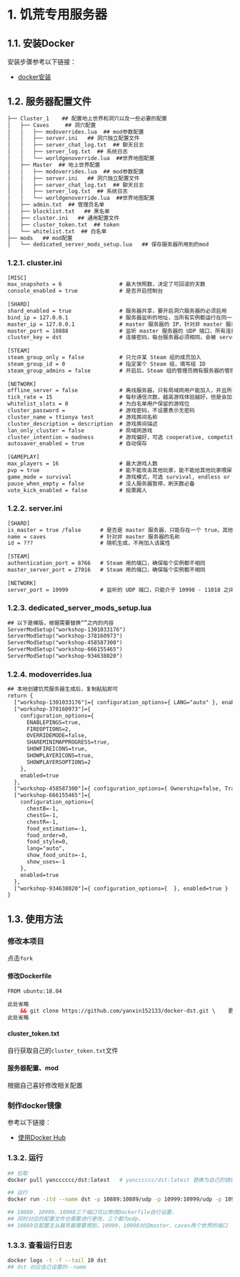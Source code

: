 # 1. 饥荒专用服务器
## 1.1. 安装Docker
安装步骤参考以下链接：     
- [docker安装](https://yanxin152133.github.io/notes/#/notes/Docker/%E6%95%99%E7%A8%8B/Docker%E5%AE%89%E8%A3%85)
## 1.2. 服务器配置文件
```html
├── Cluster_1    ## 配置地上世界和洞穴以及一些必要的配置
│   ├── Caves     ## 洞穴配置
│   │   ├── modoverrides.lua  ## mod参数配置
│   │   ├── server.ini   ## 洞穴独立配置文件
│   │   ├── server_chat_log.txt  ## 聊天日志
│   │   ├── server_log.txt  ## 系统日志
│   │   └── worldgenoverride.lua  ##世界地图配置
│   ├── Master  ## 地上世界配置
│   │   ├── modoverrides.lua  ## mod参数配置
│   │   ├── server.ini   ## 洞穴独立配置文件
│   │   ├── server_chat_log.txt  ## 聊天日志
│   │   ├── server_log.txt  ## 系统日志
│   │   └── worldgenoverride.lua  ##世界地图配置
│   ├── admin.txt  ## 管理员名单
│   ├── blocklist.txt   ## 黑名单
│   ├── cluster.ini   ## 通用配置文件
│   ├── cluster_token.txt  ## token
│   └── whitelist.txt  ## 白名单
├── mods   ## mod配置
│   └── dedicated_server_mods_setup.lua   ## 保存服务器所用到的mod
```
      
### 1.2.1. cluster.ini
```html
[MISC]
max_snapshots = 6                  # 最大快照数，决定了可回滚的天数
console_enabled = true             # 是否开启控制台
 
[SHARD]
shard_enabled = true               # 服务器共享，要开启洞穴服务器的必须启用
bind_ip = 127.0.0.1                # 服务器监听的地址，当所有实例都运行在同一台机器时，可填写 127.0.0.1，会被 server .ini 覆盖
master_ip = 127.0.0.1              # master 服务器的 IP，针对非 master 服务器，若与 master 服务器运行在同一台机器时，可填写 127.0.0.1，会被 server.ini 覆盖
master_port = 10888                # 监听 master 服务器的 UDP 端口，所有连接至 master 服务器的非 master 服务器必须相同
cluster_key = dst                  # 连接密码，每台服务器必须相同，会被 server.ini 覆盖
 
[STEAM]
steam_group_only = false           # 只允许某 Steam 组的成员加入
steam_group_id = 0                 # 指定某个 Steam 组，填写组 ID
steam_group_admins = false         # 开启后，Steam 组的管理员拥有服务器的管理权限
 
[NETWORK]
offline_server = false             # 离线服务器，只有局域网用户能加入，并且所有依赖于 Steam 的任何功能都无效，比如说饰品掉落
tick_rate = 15                     # 每秒通信次数，越高游戏体验越好，但是会加大服务器负担
whitelist_slots = 0                # 为白名单用户保留的游戏位
cluster_password =                 # 游戏密码，不设置表示无密码
cluster_name = ttionya test        # 游戏房间名称
cluster_description = description  # 游戏房间描述
lan_only_cluster = false           # 局域网游戏
cluster_intention = madness        # 游戏偏好，可选 cooperative, competitive, social, or madness，随便设置，没卵用
autosaver_enabled = true           # 自动保存
 
[GAMEPLAY]
max_players = 16                   # 最大游戏人数
pvp = true                         # 能不能攻击其他玩家，能不能给其他玩家喂屎
game_mode = survival               # 游戏模式，可选 survival, endless or wilderness，与玩家死亡后的负面影响有关
pause_when_empty = false           # 没人服务器暂停，刷天数必备
vote_kick_enabled = false          # 投票踢人
```
      
### 1.2.2. server.ini
```html
[SHARD]
is_master = true /false      # 是否是 master 服务器，只能存在一个 true，其他全是 false
name = caves                 # 针对非 master 服务器的名称
id = ???                     # 随机生成，不用加入该属性
 
[STEAM]
authentication_port = 8766   # Steam 用的端口，确保每个实例都不相同
master_server_port = 27016   # Steam 用的端口，确保每个实例都不相同
 
[NETWORK]
server_port = 10999          # 监听的 UDP 端口，只能介于 10998 - 11018 之间，确保每个实例都不相同
```
       
### 1.2.3. dedicated_server_mods_setup.lua
```html
## 以下是模版，根据需要替换“”之内的内容
ServerModSetup("workshop-1301033176")
ServerModSetup("workshop-378160973")
ServerModSetup("workshop-458587300")
ServerModSetup("workshop-666155465")
ServerModSetup("workshop-934638020")
```
      
### 1.2.4. modoverrides.lua
```html
## 本地创建饥荒服务器生成后，复制粘贴即可
return {
  ["workshop-1301033176"]={ configuration_options={ LANG="auto" }, enabled=true },
  ["workshop-378160973"]={
    configuration_options={
      ENABLEPINGS=true,
      FIREOPTIONS=2,
      OVERRIDEMODE=false,
      SHAREMINIMAPPROGRESS=true,
      SHOWFIREICONS=true,
      SHOWPLAYERICONS=true,
      SHOWPLAYERSOPTIONS=2 
    },
    enabled=true 
  },
  ["workshop-458587300"]={ configuration_options={ Ownership=false, Travel_Cost=32 }, enabled=true },
  ["workshop-666155465"]={
    configuration_options={
      chestB=-1,
      chestG=-1,
      chestR=-1,
      food_estimation=-1,
      food_order=0,
      food_style=0,
      lang="auto",
      show_food_units=-1,
      show_uses=-1 
    },
    enabled=true 
  },
  ["workshop-934638020"]={ configuration_options={  }, enabled=true } 
}
```
      
## 1.3. 使用方法
### 修改本项目
点击`fork`
      
#### 修改Dockerfile
```html
FROM ubuntu:18.04

此处省略
    && git clone https://github.com/yanxin152133/docker-dst.git \    更改这个链接
此处省略
```
      
#### cluster_token.txt
自行获取自己的`cluster_token.txt`文件
          
#### 服务器配置、mod
根据自己喜好修改相关配置
             
### 制作docker镜像
参考以下链接：
- [使用Docker Hub](https://doc.yonyoucloud.com/doc/chinese_docker/userguide/dockerhub.html)
        
### 1.3.2. 运行
```bash
## 拉取
docker pull yancccccc/dst:latest   # yancccccc/dst:latest 替换为自己的镜像名称

## 运行
docker run -itd --name dst -p 10889:10889/udp -p 10999:10999/udp -p 10998:10998/udp yancccccc/dst:latest   # yancccccc/dst:latest 替换为自己的镜像名称

## 10889、10999、10998三个端口可以修改Dockerfile自行设置，
## 同时对应的配置文件也需要进行更改，三个都为udp，
## 10889在配置主从服务器需要用到，10999、10998对应master、caves两个世界的端口
```
      
### 1.3.3. 查看运行日志
```bash
docker logs -t -f --tail 10 dst
## dst 对应自己设置的--name
```